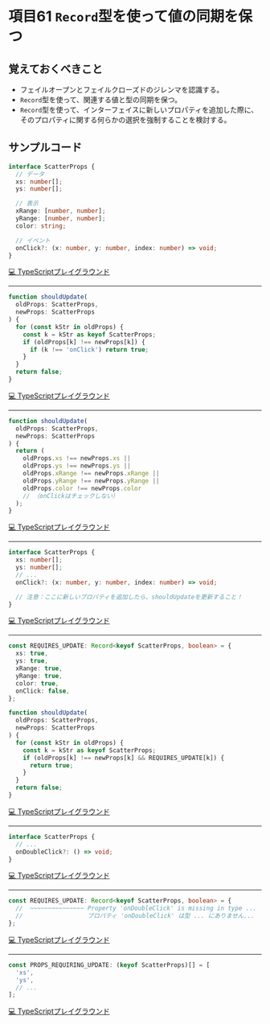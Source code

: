 # 項目61  `Record`型を使って値の同期を保つ

## 覚えておくべきこと

* フェイルオープンとフェイルクローズドのジレンマを認識する。
* `Record`型を使って、関連する値と型の同期を保つ。
* `Record`型を使って、インターフェイスに新しいプロパティを追加した際に、そのプロパティに関する何らかの選択を強制することを検討する。

## サンプルコード

```ts
interface ScatterProps {
  // データ
  xs: number[];
  ys: number[];

  // 表示
  xRange: [number, number];
  yRange: [number, number];
  color: string;

  // イベント
  onClick?: (x: number, y: number, index: number) => void;
}
```

[💻 TypeScriptプレイグラウンド](https://www.typescriptlang.org/ja/play/?ts=5.8.2#code/JYOwLgpgTgZghgYwgAgMoLmSUAKUD2ADgM7IDeAUMsgPQ3KDjDID8Mg-QxXIAexAXMiAK4BbAEbQA2gF0A3OwCePPkNFRJM9nWSALCMBcnuw4AlOCADmEXmIEjoAGkVWo0uYZNnkFpTbvLH1BPgA2+FC8xGBQoMZq1BqAJQyAmwyAzwyAEwzs+CAAwv7ACADWAPy8ABQcvJbKtrKlHlC2oAAmECVe0ACUyAC8AHzIAG74wHUyAL5AA)

----

```ts
function shouldUpdate(
  oldProps: ScatterProps,
  newProps: ScatterProps
) {
  for (const kStr in oldProps) {
    const k = kStr as keyof ScatterProps;
    if (oldProps[k] !== newProps[k]) {
      if (k !== 'onClick') return true;
    }
  }
  return false;
}
```

[💻 TypeScriptプレイグラウンド](https://www.typescriptlang.org/ja/play/?ts=5.8.2#code/GYVwdgxgLglg9mABAZwBZxAGwCYFUAO2AhlAKYAUAUIonDgAoBOc+yAXIgMoQlmNMtkAGmqIwpAO4DWHbr1L9mrSgEpEAb1HA4jROQgJkURAGtOUXTCR1s05Gs00aBsEdOIAvKfO6iyU6QAnnDAXDxQfHYA3KI0MKHkNnYA2iYAuogAhB5e4lJKyKlpDrFO8XomWTmIAOQIAMKYMBAmNWqMpFAgjEgWIKQxTogAvqKjNB1dPYjARJjIA5TDQA)

----

```ts
function shouldUpdate(
  oldProps: ScatterProps,
  newProps: ScatterProps
) {
  return (
    oldProps.xs !== newProps.xs ||
    oldProps.ys !== newProps.ys ||
    oldProps.xRange !== newProps.xRange ||
    oldProps.yRange !== newProps.yRange ||
    oldProps.color !== newProps.color
    // （onClickはチェックしない）
  );
}
```

[💻 TypeScriptプレイグラウンド](https://www.typescriptlang.org/ja/play/?ts=5.8.2#code/GYVwdgxgLglg9mABAZwBZxAGwCYFUAO2AhlAKYAUAUIonDgAoBOc+yAXIgMoQlmNMtkAGmqIwpAO4DWHbr1L9mrSgEpEAb1GNSUEIyRUaNOtmnIAdAA9kiAIQBee2MlmrNgD7vRxhkosBPGwcncSk-c0DET29aX0ErACUiMABzUjtHZzD4yyTU9OijWNNw-zy0jJCXUvKCryKTVwg6OEZKrKaWxhiAeh7EQAh-hABhTBgIAGtAewZAQYZAcoZAYYZAeoZAdQZAKwZAEQZASH-RFQBuSgBfIA)

----

```ts
interface ScatterProps {
  xs: number[];
  ys: number[];
  // ...
  onClick?: (x: number, y: number, index: number) => void;

  // 注意：ここに新しいプロパティを追加したら、shouldUpdateを更新すること！
}
```

[💻 TypeScriptプレイグラウンド](https://www.typescriptlang.org/ja/play/?ts=5.8.2#code/JYOwLgpgTgZghgYwgAgMoLmSUAKUD2ADgM7IDeAUMsgB7EBcyIArgLYBG0A2gLoDcVZAE8GTNpyi8B1APQzkAOiWD8IAMIAbYAgDWAfkYAKGoxYdoAGmGnxl5KAAmEE2PNQAlMgC8APmQA3fGAHAUE5ZEALm0B4Q0Asf8BlBjjAawZABtNAdQZAEQZAdYZAW4ZARYZAMYZAYoZAJIZAX-jAAqVUwH0GQEiGQEAGYgALfGYNBwBVQgdMCGLAF7NkwE0GQGiGOMALBkBAf4oAXyA)

----

```ts
const REQUIRES_UPDATE: Record<keyof ScatterProps, boolean> = {
  xs: true,
  ys: true,
  xRange: true,
  yRange: true,
  color: true,
  onClick: false,
};

function shouldUpdate(
  oldProps: ScatterProps,
  newProps: ScatterProps
) {
  for (const kStr in oldProps) {
    const k = kStr as keyof ScatterProps;
    if (oldProps[k] !== newProps[k] && REQUIRES_UPDATE[k]) {
      return true;
    }
  }
  return false;
}
```

[💻 TypeScriptプレイグラウンド](https://www.typescriptlang.org/ja/play/?ts=5.8.2#code/MYewdgzgLgBASgUQIoFUCSiDKB9FAFAEQEEAVBALngFNQAnAEwB4BrKgTxADMZNgBDKFCq08tEAAcIAGhgAjECAA2VPmAB8MALwwA3gCgYMAB4RKUWgFcqUgzDamY5qzcNG4qgOZUzl67bbuYF4+zragiiC0IX6G4ADCigCWwMyUnHyKEH4AvgDcenqcFmDAUIngMBAAFiAWivQo4vQCVAAUtkr0ohIOvAJCImKSLjBgVADu3ZKUfYLCUxB6AJS6tpyRMK2gkLDMmOYwiWAwnQsr+oaG29AwzFq3+7QwfBC37Fw8-HODPfmXh9xWqchhAANrMAC6MAAhJptGNJiDwVCAGQo+DIdBYXCEUgIZHnWz-WhUKAWWjHJxUP6XbK2OmGElkikwdKZal6bJAA)

----

```ts
interface ScatterProps {
  // ...
  onDoubleClick?: () => void;
}
```

[💻 TypeScriptプレイグラウンド](https://www.typescriptlang.org/ja/play/?ts=5.8.2#code/JYOwLgpgTgZghgYwgAgMoLmSUAKUD2ADgM7IDeAUMsgPQ3IB0TVy+IAIvgK4BGANhADCfYAgDWAfgBcyABQBKZAF4AfMgBu+YABMA3BQC+QA)

----

```ts
const REQUIRES_UPDATE: Record<keyof ScatterProps, boolean> = {
  //  ~~~~~~~~~~~~~~~ Property 'onDoubleClick' is missing in type ...
  //                  プロパティ 'onDoubleClick' は型 ... にありません...
};
```

[💻 TypeScriptプレイグラウンド](https://www.typescriptlang.org/ja/play/?ts=5.8.2#code/MYewdgzgLgBASgUQIoFUCSiDKB9FAFAEQEEAVBALngFNQAnAEwB4BrKgTxADMZNgBDKFCq08tEAAcIAGhgAjECAA2VPmAB8MALwwA3gCgYMAPRHDAPwuWr1mKInCobGAHJwBEAFdZygMKKAlsDMzjD+EDAAtmEQ-mAA5qFgMI7iVDAAdJkGxqaGefkFeYDrDIC3DICLDIBjDIDFDC5unt5UfoHBMID2DIDR6hmZMIDWDIBCDIBRDIB+DIDaDIDJDJnpegC+ANxAA)

----

```ts
const PROPS_REQUIRING_UPDATE: (keyof ScatterProps)[] = [
  'xs',
  'ys',
  // ...
];
```

[💻 TypeScriptプレイグラウンド](https://www.typescriptlang.org/ja/play/?ts=5.8.2#code/MYewdgzgLgBACgJQPJwMoH0EFECKBVASQQIDkBxdPOAEQEEAVLALhgAoBrAUwE8QAzGKmABDKFE4AnOBJAAHCAEoA2gF0YAXhhKAUDBgByAB4R9AGl0HuJ83oD0tmADpn2lQG4gA)
